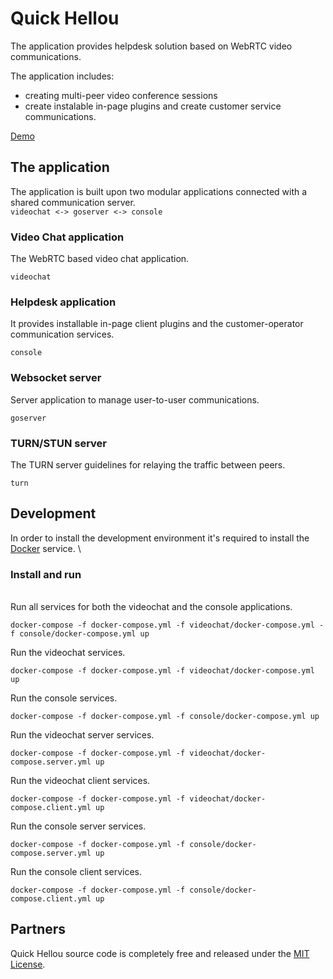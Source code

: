 # Quick Hellou

The application provides helpdesk solution based on WebRTC video communications.

The application includes:
* creating multi-peer video conference sessions
* create instalable in-page plugins and create customer service communications.

[Demo](https://www.quickhellou.com)
 
## The application

The application is built upon two modular applications connected with a shared communication server.  
``
videochat <-> goserver <-> console
``
### Video Chat application

The WebRTC based video chat application.

```
videochat
```

### Helpdesk application

It provides installable in-page client plugins and the customer-operator communication services.
```
console
```

### Websocket server

Server application to manage user-to-user communications.
```
goserver
```

### TURN/STUN server

The TURN server guidelines for relaying the traffic between peers.
```
turn
```


## Development

In order to install the development environment it's required to install the [Docker](https://www.docker.com) service. 
\
### Install and run
\
Run all services for both the videochat and the console applications.
```
docker-compose -f docker-compose.yml -f videochat/docker-compose.yml -f console/docker-compose.yml up
```

Run the videochat services.
```
docker-compose -f docker-compose.yml -f videochat/docker-compose.yml up
```

Run the console services.
```
docker-compose -f docker-compose.yml -f console/docker-compose.yml up
```

Run the videochat server services.
```
docker-compose -f docker-compose.yml -f videochat/docker-compose.server.yml up
```

Run the videochat client services.
```
docker-compose -f docker-compose.yml -f videochat/docker-compose.client.yml up
```

Run the console server services.
```
docker-compose -f docker-compose.yml -f console/docker-compose.server.yml up
```

Run the console client services.
```
docker-compose -f docker-compose.yml -f console/docker-compose.client.yml up
```

## Partners

Quick Hellou source code is completely free and released under the [MIT License](https://github.com/GenBInc/quickhellou/blob/main/LICENSE.md).